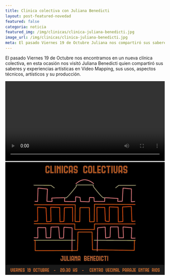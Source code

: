 ```yaml
---
title: Clinica colectiva con Juliana Benedicti
layout: post-featured-novedad
featured: false
categoria: noticia
featured_img: /img/clinicas/clinica-juliana-benedicti.jpg
image_url: /img/clinicas/clinica-juliana-benedicti.jpg
meta: El pasado Viernes 19 de Octubre Juliana nos compartiró sus saberes y experiencias artísticas en Video Mapping
--- 
```


El pasado Viernes 19 de Octubre nos encontramos en un nueva clínica colectiva, en esta ocasión nos visitó Juliana Benedicti quien compartiró sus saberes y experiencias artísticas en Video Mapping, sus usos, aspectos técnicos, artísticos y su producción. 


<video controls style="width: 100%;">
  <source src="/img/clinicas/mapping-en-la-veci.mp4" type='video/mp4;codecs="avc1.42E01E, mp4a.40.2"'/>
</video>

<div style="position: relative;">
	<div class="gallery col-3">

<a style="width: 100%;" href="/img/clinicas/clinica-juliana-benedicti.jpg" data-fancybox="images" data-srcset="/img/clinicas/clinica-juliana-benedicti.jpg" class="item-gallery">
<img src="/img/clinicas/clinica-juliana-benedicti.jpg" />
</a>

</div>
</div>
